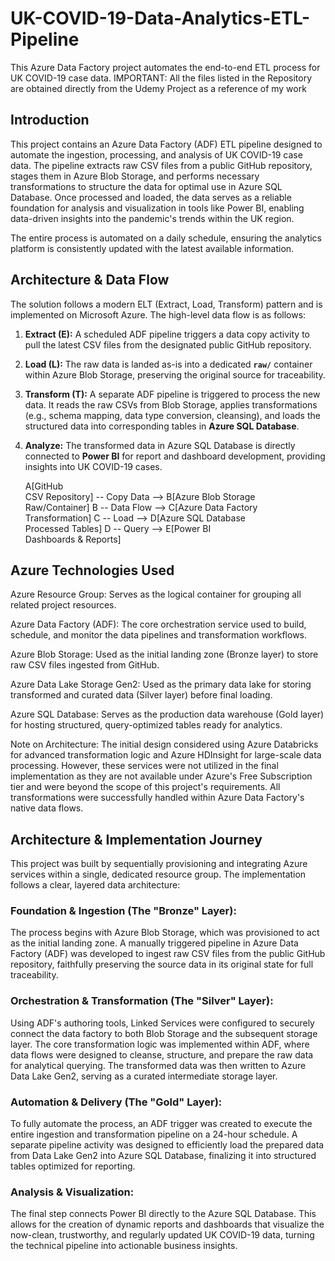 # UK-COVID-19-Data-Analytics-ETL-Pipeline
This Azure Data Factory project automates the end-to-end ETL process for UK COVID-19 case data.
IMPORTANT: All the files listed in the Repository are obtained directly from the Udemy Project as a reference of my work 
## Introduction

This project contains an Azure Data Factory (ADF) ETL pipeline designed to automate the ingestion, processing, and analysis of UK COVID-19 case data. The pipeline extracts raw CSV files from a public GitHub repository, stages them in Azure Blob Storage, and performs necessary transformations to structure the data for optimal use in Azure SQL Database. Once processed and loaded, the data serves as a reliable foundation for analysis and visualization in tools like Power BI, enabling data-driven insights into the pandemic's trends within the UK region.

The entire process is automated on a daily schedule, ensuring the analytics platform is consistently updated with the latest available information.

## Architecture & Data Flow

The solution follows a modern ELT (Extract, Load, Transform) pattern and is implemented on Microsoft Azure. The high-level data flow is as follows:

1.  **Extract (E):** A scheduled ADF pipeline triggers a data copy activity to pull the latest CSV files from the designated public GitHub repository.
2.  **Load (L):** The raw data is landed as-is into a dedicated **`raw/`** container within Azure Blob Storage, preserving the original source for traceability.
3.  **Transform (T):** A separate ADF pipeline is triggered to process the new data. It reads the raw CSVs from Blob Storage, applies transformations (e.g., schema mapping, data type conversion, cleansing), and loads the structured data into corresponding tables in **Azure SQL Database**.
4.  **Analyze:** The transformed data in Azure SQL Database is directly connected to **Power BI** for report and dashboard development, providing insights into UK COVID-19 cases.

    A[GitHub<br>CSV Repository] -- Copy Data --> B[Azure Blob Storage<br>Raw/Container]
    B -- Data Flow --> C[Azure Data Factory<br>Transformation]
    C -- Load --> D[Azure SQL Database<br>Processed Tables]
    D -- Query --> E[Power BI<br>Dashboards & Reports]

## Azure Technologies Used
Azure Resource Group: Serves as the logical container for grouping all related project resources.

Azure Data Factory (ADF): The core orchestration service used to build, schedule, and monitor the data pipelines and transformation workflows.

Azure Blob Storage: Used as the initial landing zone (Bronze layer) to store raw CSV files ingested from GitHub.

Azure Data Lake Storage Gen2: Used as the primary data lake for storing transformed and curated data (Silver layer) before final loading.

Azure SQL Database: Serves as the production data warehouse (Gold layer) for hosting structured, query-optimized tables ready for analytics.

Note on Architecture: The initial design considered using Azure Databricks for advanced transformation logic and Azure HDInsight for large-scale data processing. However, these services were not utilized in the final implementation as they are not available under Azure's Free Subscription tier and were beyond the scope of this project's requirements. All transformations were successfully handled within Azure Data Factory's native data flows.


## Architecture & Implementation Journey
This project was built by sequentially provisioning and integrating Azure services within a single, dedicated resource group. The implementation follows a clear, layered data architecture:

### Foundation & Ingestion (The "Bronze" Layer):
The process begins with Azure Blob Storage, which was provisioned to act as the initial landing zone. A manually triggered pipeline in Azure Data Factory (ADF) was developed to ingest raw CSV files from the public GitHub repository, faithfully preserving the source data in its original state for full traceability.

### Orchestration & Transformation (The "Silver" Layer):
Using ADF's authoring tools, Linked Services were configured to securely connect the data factory to both Blob Storage and the subsequent storage layer. The core transformation logic was implemented within ADF, where data flows were designed to cleanse, structure, and prepare the raw data for analytical querying. The transformed data was then written to Azure Data Lake Gen2, serving as a curated intermediate storage layer.

### Automation & Delivery (The "Gold" Layer):
To fully automate the process, an ADF trigger was created to execute the entire ingestion and transformation pipeline on a 24-hour schedule. A separate pipeline activity was designed to efficiently load the prepared data from Data Lake Gen2 into Azure SQL Database, finalizing it into structured tables optimized for reporting.

### Analysis & Visualization:
The final step connects Power BI directly to the Azure SQL Database. This allows for the creation of dynamic reports and dashboards that visualize the now-clean, trustworthy, and regularly updated UK COVID-19 data, turning the technical pipeline into actionable business insights.
